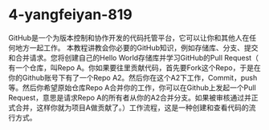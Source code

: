 # 4-yangfeiyan-819
 GitHub是一个为版本控制和协作开发的代码托管平台，它可以让你和其他人在任何地方一起工作。
  本教程讲教会你必要的GitHub知识，例如存储库、分支、提交和合并请求。您将创建自己的Hello World存储库并学习GitHub的Pull Request（ 有一个仓库，叫Repo A。你如果要往里贡献代码，首先要Fork这个Repo，于是在你的Github账号下有了一个Repo A2。然后你在这个A2下工作，Commit，push等。然后你希望原始仓库Repo A合并你的工作，你可以在Github上发起一个Pull Request，意思是请求Repo A的所有者从你的A2合并分支。如果被审核通过并正式合并，这样你就为项目A做贡献了。）工作流程，这是一种创建和查看代码的流行方式。

         
